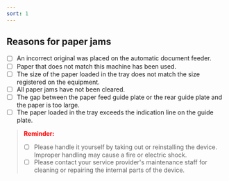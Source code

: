 ```yaml
---
sort: 1
---
```

## **Reasons for paper jams**

- [ ]	An incorrect original was placed on the automatic document feeder.
- [ ]	Paper that does not match this machine has been used.
- [ ]	The size of the paper loaded in the tray does not match the size registered on the equipment.
- [ ]	All paper jams have not been cleared.
- [ ]	The gap between the paper feed guide plate or the rear guide plate and the paper is too large.
- [ ]	The paper loaded in the tray exceeds the indication line on the guide plate.
> **<font color="red">Reminder:</font>**
>	- [ ] Please handle it yourself by taking out or reinstalling the device. Improper handling may cause a fire or electric shock. 
>	- [ ] Please contact your service provider's maintenance staff for cleaning or repairing the internal parts of the device.
